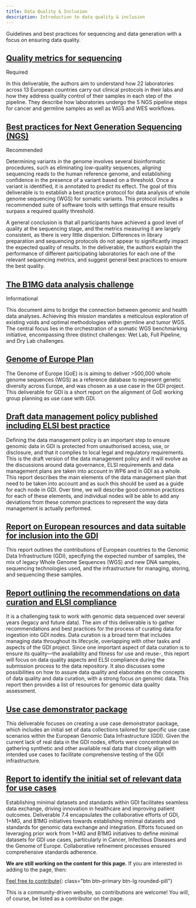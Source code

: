 ```yaml
---
title: Data Quality & Inclusion
description: Introduction to data quality & inclusion
---
```


Guidelines and best practices for sequencing and data generation with a focus on ensuring data quality.

## [Quality metrics for sequencing](https://zenodo.org/record/4889391#.YXGkS9bMKdY) 
<span class="badge badge-warning">Required<i class="fa-sharp fa-regular fa-star"></i></span>

In this deliverable, the authors aim to understand how 22 laboratories across 13 European countries carry out clinical protocols in their labs and how they address quality control of their samples in each step of the pipeline.  They describe how laboratories undergo the 5 NGS pipeline steps for cancer and germline samples as well as WGS and WES workflows.

## [Best practices for Next Generation Sequencing (NGS)](https://zenodo.org/record/7912923) 
<span class="badge badge-dark">Recommended<i class="fa-solid fa-thumbs-up"></i></span>

Determining variants in the genome involves several bioinformatic procedures, such as eliminating low-quality sequences, aligning sequencing reads to the human reference genome, and establishing confidence in the presence of a variant based on a threshold. Once a variant is identified, it is annotated to predict its effect. The goal of this deliverable is to establish a best practice protocol for data analysis of whole genome sequencing (WGS) for somatic variants. This protocol includes a recommended suite of software tools with settings that ensure results surpass a required quality threshold.

A general conclusion is that all participants have achieved a good level of quality at the sequencing stage, and the metrics measuring it are largely consistent, as there is very little dispersion. Differences in library preparation and sequencing protocols do not appear to significantly impact the expected quality of results. In the deliverable, the authors explain the performance of different participating laboratories for each one of the relevant sequencing metrics, and suggest general best practices to ensure the best quality.

## [The B1MG data analysis challenge](https://zenodo.org/records/10057879)
<span class="badge badge-primary">Informational<i class="fa-sharp fa-solid fa-circle-info"></i></span>

This document aims to bridge the connection between genomic and health data analyses. Achieving this mission mandates a meticulous exploration of existing voids and optimal methodologies within germline and tumor WGS. The central focus lies in the orchestration of a somatic WGS benchmarking initiative, encompassing three distinct challenges: Wet Lab, Full Pipeline, and Dry Lab challenges.

## [Genome of Europe Plan](https://zenodo.org/records/8017856)

The Genome of Europe (GoE) is is aiming to deliver >500,000 whole genome sequences (WGS) as a reference database to represent genetic diversity across Europe, and was chosen as a use case in the GDI project. This deliverable for GDI is a short report on the alignment of GoE working group planning as use case with GDI.


## [Draft data management policy published including ELSI best practice](https://zenodo.org/records/7956612)

Defining the data management policy is an important step to ensure genomic data in GDI is protected from unauthorised access, use, or disclosure, and that it complies to local legal and regulatory requirements. This is the draft version of the data management policy and it will evolve as the discussions around data governance, ELSI requirements and data management plans are taken into account in WP6 and in GDI as a whole. This report describes the main elements of the data management plan that need to be taken into account and as such this should be used as a guide for each node in GDI. Over time, we will describe good common practices for each of these elements, and individual nodes will be able to add any deviations from these common practices to represent the way data management is actually performed. 


## [Report on European resources and data suitable for inclusion into the GDI](https://zenodo.org/records/10887423)

This report outlines the contributions of European countries to the Genomic Data Infrastructure (GDI), specifying the expected number of samples, the mix of legacy Whole Genome Sequences (WGS) and new DNA samples, sequencing technologies used, and the infrastructure for managing, storing, and sequencing these samples.


## [Report outlining the recommendations on data curation and ELSI compliance](https://zenodo.org/records/10723494)

It is a challenging task to work with genomic data sequenced over several years (legacy and future data). The aim of this deliverable is to gather recommendations and best practices for the process of curating data for ingestion into GDI nodes. Data curation is a broad term that includes managing data throughout its lifecycle, overlapping with other tasks and aspects of the GDI project. Since one important aspect of data curation is to ensure its quality—the availability and fitness for use and reuse-, this report will focus on data quality aspects and ELSI compliance during the submission process to the data repository. It also discusses some possibilities on how to assure data quality and elaborates on the concepts of data quality and data curation, with a strong focus on genomic data. This report then provides a list of resources for genomic data quality assessment.


## [Use case demonstrator package](https://zenodo.org/records/11635576)

This deliverable focuses on creating a use case demonstrator package, which includes an initial set of data collections tailored for specific use case scenarios within the European Genomic Data Infrastructure (GDI). Given the current lack of real data in the GDI nodes, efforts were concentrated on gathering synthetic and other available real data that closely align with intended use cases to facilitate comprehensive testing of the GDI infrastructure.


## [Report to identify the initial set of relevant data for use cases](https://zenodo.org/records/10887528)

Establishing minimal datasets and standards within GDI facilitates seamless data exchange, driving innovation in healthcare and improving patient outcomes. Deliverable 7.4 encapsulates the collaborative efforts of GDI, 1+MG, and B1MG initiatives towards establishing minimal datasets and standards for genomic data exchange and integration. Efforts focused on leveraging prior work from 1+MG and B1MG initiatives to define minimal datasets for GDI use cases, particularly in Cancer, Infectious Diseases and the Genome of Europe. Collaborative refinement processes ensured comprehensive standards adherence.



**We are still working on the content for this page.** If you are interested in adding to the page, then:

[Feel free to contribute](how_to_contribute){: class="btn btn-primary btn-lg rounded-pill"}

This is a community-driven website, so contributions are welcome! You will, of course, be listed as a contributor on the page.



